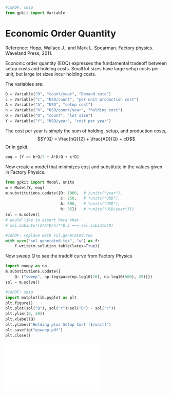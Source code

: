 ```python
#inPDF: skip
from gpkit import Variable
```
# Economic Order Quantity
Reference: Hopp, Wallace J., and Mark L. Spearman. Factory physics. Waveland Press, 2011.

Econonic order quantity (EOQ) expresses the fundamental tradeoff between
setup costs and holding costs. Small lot sizes have large setup costs per unit,
but large lot sizes incur holding costs.

The variables are:
```python
D = Variable("D", "count/year", "Demand rate")
c = Variable("c", "USD/count", "per unit production cost")
A = Variable("A", "USD", "setup cost")
h = Variable("h", "USD/count/year", "holding cost")
Q = Variable("Q", "count", "lot size")
Y = Variable("Y", "USD/year", "cost per year")
```

The cost per year is simply the sum of holding, setup, and production costs,
$$Y(Q) = \frac{hQ}{2} + \frac{AD}{Q} + cD$$
Or in gpkit,
```python
eoq = [Y >= h*Q/2 + A*D/Q + c*D]
```

Now create a model that minimizes cost
and substitute in the values given in Factory Physics.
```python
from gpkit import Model, units
m = Model(Y, eoq)
m.substitutions.update({D: 1000,  # /units("year"),
                        c: 250,   # *units("USD"),
                        A: 500,   # *units("USD"),
                        h: 35})   # *units("USD/year")})
sol = m.solve()
# would like to assert here that
# sol.subinto((2*A*D/h)**0.5 =~= sol.subinto(Q)
```
```python
#inPDF: replace with sol.generated.tex
with open("sol.generated.tex", "w") as f:
    f.write(m.solution.table(latex=True))
```
Now sweep $Q$ to see the tradoff curve from Factory Physics
```python
import numpy as np
m.substitutions.update({
    Q: ("sweep", np.logspace(np.log10(10), np.log10(500), 25))})
sol = m.solve()
```
```python
#inPDF: skip
import matplotlib.pyplot as plt
plt.figure()
plt.plot(sol("Q"), sol("Y")/sol("D") - sol("c"))
plt.ylim((0, 30))
plt.xlabel(Q)
plt.ylabel("Holding plus Setup Cost [$/unit]")
plt.savefig("qsweep.pdf")
plt.close()
```
![Cost vs Order Quantity](qsweep.pdf)
